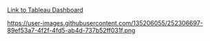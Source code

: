 [Link to Tableau Dashboard](https://public.tableau.com/views/CyclisticBikeShareProject/Dashboard4?:language=en-GB&:display_count=n&:origin=viz_share_link)

https://user-images.githubusercontent.com/135206055/252306697-89ef53a7-4f2f-4fd5-ab4d-737b52ff031f.png
